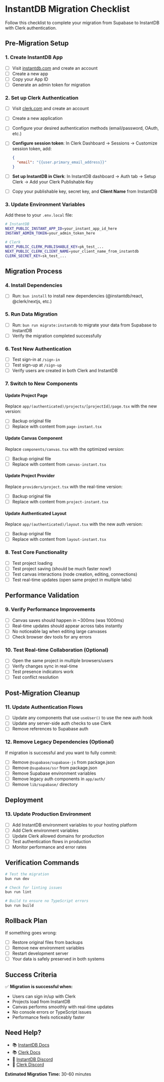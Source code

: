 # InstantDB Migration Checklist

Follow this checklist to complete your migration from Supabase to InstantDB with Clerk authentication.

## Pre-Migration Setup

### 1. Create InstantDB App

- [ ] Visit [instantdb.com](https://instantdb.com) and create an account
- [ ] Create a new app
- [ ] Copy your App ID
- [ ] Generate an admin token for migration

### 2. Set up Clerk Authentication  

- [ ] Visit [clerk.com](https://clerk.com) and create an account
- [ ] Create a new application
- [ ] Configure your desired authentication methods (email/password, OAuth, etc.)
- [ ] **Configure session token**: In Clerk Dashboard → Sessions → Customize session token, add:

  ```json
  {
    "email": "{{user.primary_email_address}}"
  }
  ```

- [ ] **Set up InstantDB in Clerk**: In InstantDB dashboard → Auth tab → Setup Clerk → Add your Clerk Publishable Key
- [ ] Copy your publishable key, secret key, and **Client Name** from InstantDB

### 3. Update Environment Variables

Add these to your `.env.local` file:

```bash
# InstantDB
NEXT_PUBLIC_INSTANT_APP_ID=your_instant_app_id_here
INSTANT_ADMIN_TOKEN=your_admin_token_here

# Clerk  
NEXT_PUBLIC_CLERK_PUBLISHABLE_KEY=pk_test_...
NEXT_PUBLIC_CLERK_CLIENT_NAME=your_client_name_from_instantdb
CLERK_SECRET_KEY=sk_test_...
```

## Migration Process

### 4. Install Dependencies

- [ ] Run: `bun install` to install new dependencies (@instantdb/react, @clerk/nextjs, etc.)

### 5. Run Data Migration

- [ ] Run: `bun run migrate:instantdb` to migrate your data from Supabase to InstantDB
- [ ] Verify the migration completed successfully

### 6. Test New Authentication

- [ ] Test sign-in at `/sign-in`
- [ ] Test sign-up at `/sign-up`  
- [ ] Verify users are created in both Clerk and InstantDB

### 7. Switch to New Components

#### Update Project Page

Replace `app/(authenticated)/projects/[projectId]/page.tsx` with the new version:

- [ ] Backup original file
- [ ] Replace with content from `page-instant.tsx`

#### Update Canvas Component  

Replace `components/canvas.tsx` with the optimized version:

- [ ] Backup original file
- [ ] Replace with content from `canvas-instant.tsx`

#### Update Project Provider

Replace `providers/project.tsx` with the real-time version:

- [ ] Backup original file  
- [ ] Replace with content from `project-instant.tsx`

#### Update Authenticated Layout

Replace `app/(authenticated)/layout.tsx` with the new auth version:

- [ ] Backup original file
- [ ] Replace with content from `layout-instant.tsx`

### 8. Test Core Functionality

- [ ] Test project loading
- [ ] Test project saving (should be much faster now!)
- [ ] Test canvas interactions (node creation, editing, connections)
- [ ] Test real-time updates (open same project in multiple tabs)

## Performance Validation

### 9. Verify Performance Improvements

- [ ] Canvas saves should happen in ~300ms (was 1000ms)
- [ ] Real-time updates should appear across tabs instantly
- [ ] No noticeable lag when editing large canvases
- [ ] Check browser dev tools for any errors

### 10. Test Real-time Collaboration (Optional)

- [ ] Open the same project in multiple browsers/users
- [ ] Verify changes sync in real-time
- [ ] Test presence indicators work
- [ ] Test conflict resolution

## Post-Migration Cleanup

### 11. Update Authentication Flows

- [ ] Update any components that use `useUser()` to use the new auth hook
- [ ] Update any server-side auth checks to use Clerk
- [ ] Remove references to Supabase auth

### 12. Remove Legacy Dependencies (Optional)

If migration is successful and you want to fully commit:

- [ ] Remove `@supabase/supabase-js` from package.json
- [ ] Remove `@supabase/ssr` from package.json  
- [ ] Remove Supabase environment variables
- [ ] Remove legacy auth components in `app/auth/`
- [ ] Remove `lib/supabase/` directory

## Deployment

### 13. Update Production Environment

- [ ] Add InstantDB environment variables to your hosting platform
- [ ] Add Clerk environment variables  
- [ ] Update Clerk allowed domains for production
- [ ] Test authentication flows in production
- [ ] Monitor performance and error rates

## Verification Commands

```bash
# Test the migration
bun run dev

# Check for linting issues  
bun run lint

# Build to ensure no TypeScript errors
bun run build
```

## Rollback Plan

If something goes wrong:

- [ ] Restore original files from backups
- [ ] Remove new environment variables
- [ ] Restart development server
- [ ] Your data is safely preserved in both systems

## Success Criteria

✅ **Migration is successful when:**

- Users can sign in/up with Clerk
- Projects load from InstantDB  
- Canvas performs smoothly with real-time updates
- No console errors or TypeScript issues
- Performance feels noticeably faster

## Need Help?

- 📚 [InstantDB Docs](https://instantdb.com/docs)
- 📚 [Clerk Docs](https://clerk.com/docs)  
- 💬 [InstantDB Discord](https://discord.gg/instantdb)
- 💬 [Clerk Discord](https://discord.gg/clerk)

**Estimated Migration Time:** 30-60 minutes
